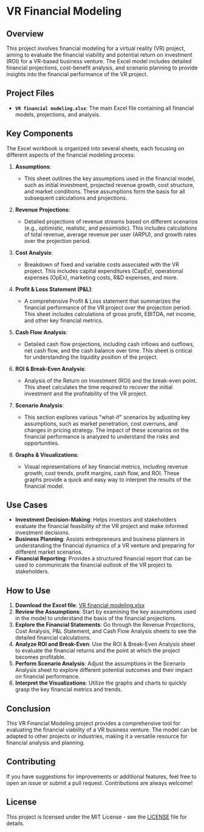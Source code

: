 # VR Financial Modeling

## Overview
This project involves financial modeling for a virtual reality (VR) project, aiming to evaluate the financial viability and potential return on investment (ROI) for a VR-based business venture. The Excel model includes detailed financial projections, cost-benefit analysis, and scenario planning to provide insights into the financial performance of the VR project.

## Project Files
- **`VR financial modeling.xlsx`**: The main Excel file containing all financial models, projections, and analysis.

## Key Components
The Excel workbook is organized into several sheets, each focusing on different aspects of the financial modeling process:

1. **Assumptions**:
   - This sheet outlines the key assumptions used in the financial model, such as initial investment, projected revenue growth, cost structure, and market conditions. These assumptions form the basis for all subsequent calculations and projections.

2. **Revenue Projections**:
   - Detailed projections of revenue streams based on different scenarios (e.g., optimistic, realistic, and pessimistic). This includes calculations of total revenue, average revenue per user (ARPU), and growth rates over the projection period.

3. **Cost Analysis**:
   - Breakdown of fixed and variable costs associated with the VR project. This includes capital expenditures (CapEx), operational expenses (OpEx), marketing costs, R&D expenses, and more.

4. **Profit & Loss Statement (P&L)**:
   - A comprehensive Profit & Loss statement that summarizes the financial performance of the VR project over the projection period. This sheet includes calculations of gross profit, EBITDA, net income, and other key financial metrics.

5. **Cash Flow Analysis**:
   - Detailed cash flow projections, including cash inflows and outflows, net cash flow, and the cash balance over time. This sheet is critical for understanding the liquidity position of the project.

6. **ROI & Break-Even Analysis**:
   - Analysis of the Return on Investment (ROI) and the break-even point. This sheet calculates the time required to recover the initial investment and the profitability of the VR project.

7. **Scenario Analysis**:
   - This section explores various "what-if" scenarios by adjusting key assumptions, such as market penetration, cost overruns, and changes in pricing strategy. The impact of these scenarios on the financial performance is analyzed to understand the risks and opportunities.

8. **Graphs & Visualizations**:
   - Visual representations of key financial metrics, including revenue growth, cost trends, profit margins, cash flow, and ROI. These graphs provide a quick and easy way to interpret the results of the financial model.

## Use Cases
- **Investment Decision-Making**: Helps investors and stakeholders evaluate the financial feasibility of the VR project and make informed investment decisions.
- **Business Planning**: Assists entrepreneurs and business planners in understanding the financial dynamics of a VR venture and preparing for different market scenarios.
- **Financial Reporting**: Provides a structured financial report that can be used to communicate the financial outlook of the VR project to stakeholders.

## How to Use
1. **Download the Excel file**: [VR financial modeling.xlsx](VR%20financial%20modeling.xlsx)
2. **Review the Assumptions**: Start by examining the key assumptions used in the model to understand the basis of the financial projections.
3. **Explore the Financial Statements**: Go through the Revenue Projections, Cost Analysis, P&L Statement, and Cash Flow Analysis sheets to see the detailed financial calculations.
4. **Analyze ROI and Break-Even**: Use the ROI & Break-Even Analysis sheet to evaluate the financial returns and the point at which the project becomes profitable.
5. **Perform Scenario Analysis**: Adjust the assumptions in the Scenario Analysis sheet to explore different potential outcomes and their impact on financial performance.
6. **Interpret the Visualizations**: Utilize the graphs and charts to quickly grasp the key financial metrics and trends.

## Conclusion
This VR Financial Modeling project provides a comprehensive tool for evaluating the financial viability of a VR business venture. The model can be adapted to other projects or industries, making it a versatile resource for financial analysis and planning.

## Contributing
If you have suggestions for improvements or additional features, feel free to open an issue or submit a pull request. Contributions are always welcome!

## License
This project is licensed under the MIT License - see the [LICENSE](LICENSE) file for details.

